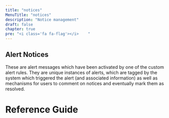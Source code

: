 ```yaml
---
title: "notices"
MenuTitle: "notices"
description: "Notice management"
draft: false
chapter: true
pre: "<i class='fa fa-flag'></i>	"
---
```


## Alert Notices
These are alert messages which have been activated by one of the custom alert rules. They are unique instances of alerts, which are tagged by the system which triggered the alert (and associated information) as well as mechanisms for users to comment on notices and eventually mark them as resolved.

# Reference Guide
